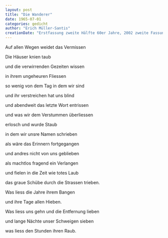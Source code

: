 ```yaml
---
layout: post
title: "Die Wanderer"
date: 1965-07-01
categories: gedicht
author: "Erich Müller-Santis"
creationDate: "Erstfassung zweite Hälfte 60er Jahre, 2002 zweite Fassung "
---
```


Auf allen Wegen weidet das Vermissen

Die Häuser knien taub

und die verwirrenden Gezeiten wissen

in ihrem ungeheuren Fliessen

so wenig von dem Tag in dem wir sind

und ihr verstreichen hat uns blind

und abendweit das letzte Wort entrissen

und was wir dem Verstummen überliessen

erlosch und wurde Staub

in dem wir unsre Namen schrieben

als wäre das Erinnern fortgegangen

und andres nicht von uns geblieben

als machtlos fragend ein Verlangen

und fielen in die Zeit wie totes Laub

das graue Schübe durch die Strassen trieben.

Was liess die Jahre ihrem Bangen

und ihre Tage allen Hieben.

Was liess uns gehn und die Entfernung lieben

und lange Nächte unser Schweigen sieben

was liess den Stunden ihren Raub.
